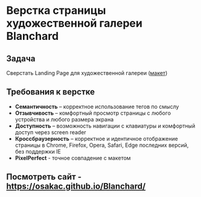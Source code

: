 # Верстка страницы художественной галереи Blanchard

## Задача

Сверстать Landing Page для художественной галереи ([макет][url])

## Требования к верстке

- **Семантичность** – корректное использование тегов по смыслу
- **Отзывчивость** – комфортный просмотр страницы с любого устройства и любого размера экрана
- **Доступность** – возможность навигации с клавиатуры и комфортный доступ через screen reader
- **Кроссбраузерность** – корректное и идентичное отображение страницы в Chrome, Firefox, Opera, Safari, Edge последних версий, без поддержки IE
- **PixelPerfect** - точное совпадение с макетом

## Посмотреть сайт - https://osakac.github.io/Blanchard/

[url]: https://www.figma.com/file/tj7JfWXXpd5poySBgaW1nL/Blanchard-(new)?node-id=0%3A1&mode=dev
